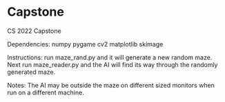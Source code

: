 # Capstone
CS 2022 Capstone

Dependencies:
numpy
pygame
cv2
matplotlib
skimage

Instructions: run maze_rand.py and it will generate a new random maze. Next run maze_reader.py and the AI will find its way through the randomly generated maze. 

Notes: The AI may be outside the maze on different sized monitors when run on a different machine.

